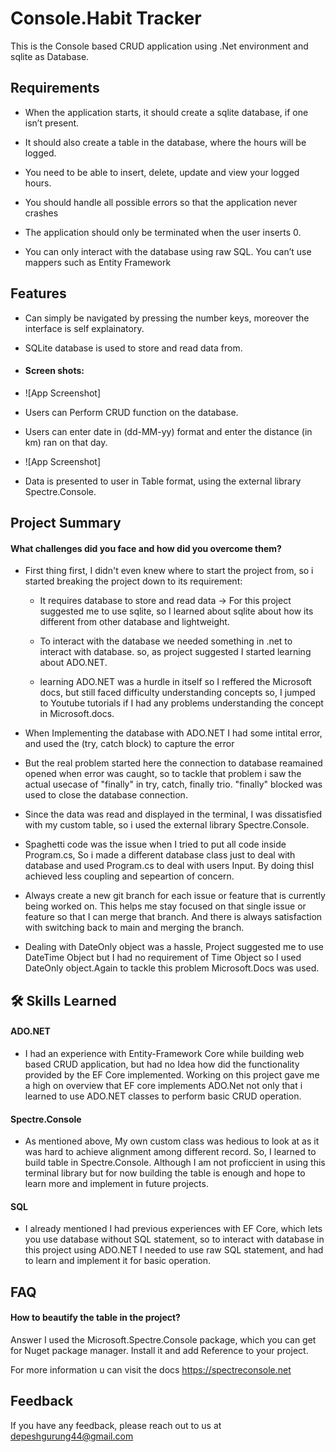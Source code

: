 
# Console.Habit Tracker

This is the Console based CRUD application using .Net environment and
sqlite as Database. 

## Requirements

- When the application starts, it should create a sqlite database, if one isn’t present.
 
- It should also create a table in the database, where the hours will be logged.
- You need to be able to insert, delete, update and view your logged hours.
- You should handle all possible errors so that the application never crashes
- The application should only be terminated when the user inserts 0.
- You can only interact with the database using raw SQL. You can’t use mappers such as Entity Framework

## Features
* Can simply be navigated by pressing the number keys, moreover the interface is self explainatory.
* SQLite database is used to store and read data from.





* #### Screen shots:

* ![App Screenshot]

* Users can Perform CRUD function on the database.
* Users can enter date in (dd-MM-yy) format and enter the distance (in km) ran on that day.

* ![App Screenshot]

- Data is presented to user in Table format, using the external library Spectre.Console.



## Project Summary
#### What challenges did you face and how did you overcome them?

* First thing first, I didn't even knew where to start the project from, so i started breaking the project down to its requirement:
  * It requires database to store and read data -> For this project suggested me to use sqlite, so I learned about sqlite about how its different from other database and lightweight.

  * To interact with the database we needed something in .net to interact with database. so, as project suggested I started learning about ADO.NET.
  * learning ADO.NET was a hurdle in itself so I reffered the Microsoft docs, but still faced difficulty understanding concepts so, I jumped to Youtube tutorials if I had any problems understanding the concept in Microsoft.docs.
* When Implementing the database with ADO.NET I had some intital error, and used the (try, catch block) to capture the error 
* But the real problem started here the connection to database reamained opened when error was caught, so to tackle that problem i saw the actual usecase of "finally" in try, catch, finally trio. "finally" blocked was used to close the database connection.

* Since the data was read and displayed in the terminal, I was dissatisfied with my custom table, so i used the external library Spectre.Console.

* Spaghetti code was the issue when I tried to put all code inside Program.cs, So i made a different database class just to deal with database and used Program.cs to deal with users Input. By doing thisI achieved less coupling and sepeartion of concern.
* Always create a new git branch for each issue or feature that is currently being worked on. This helps me stay focused on that single issue or feature so that I can merge that branch. And there is always satisfaction with switching back to main and merging the branch.

* Dealing with DateOnly object was a hassle, Project suggested me to use DateTime Object but I had no requirement of Time Object so I used DateOnly object.Again to tackle this problem Microsoft.Docs was used.




## 🛠 Skills Learned
#### ADO.NET 
* I had an experience with Entity-Framework Core while building web based CRUD application, but had no Idea how did the functionality provided by the EF Core implemented. Working on this project gave me a high on overview that EF core implements ADO.Net not only that i learned to use ADO.NET classes to perform basic CRUD operation. 

#### Spectre.Console
* As mentioned above, My own custom class was hedious to look at as it was hard to achieve alignment among different record. So, I learned to build table in Spectre.Console. Although I am not proficcient in using this terminal library but for now building the table is enough and hope to learn more and implement in future projects.

#### SQL
* I already mentioned I had previous experiences with EF Core, which lets you use database without SQL statement, so to interact with database in this project using ADO.NET I needed to use raw SQL statement, and had to learn and implement it for basic operation.


## FAQ

#### How to beautify the table in the project?

Answer I used the Microsoft.Spectre.Console package, which you can get for Nuget package manager. Install it and add Reference to your project. 

For more information u can visit the docs https://spectreconsole.net




## Feedback

If you have any feedback, please reach out to us at depeshgurung44@gmail.com

